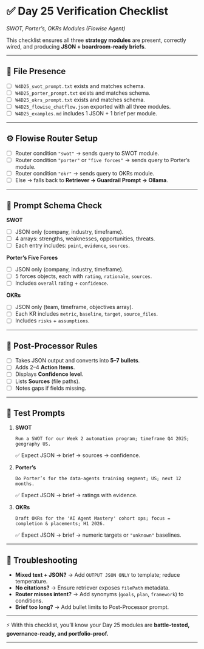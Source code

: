 # ✅ Day 25 Verification Checklist

*SWOT, Porter’s, OKRs Modules (Flowise Agent)*

This checklist ensures all three **strategy modules** are present, correctly wired, and producing **JSON + boardroom-ready briefs**.

---

## 📂 File Presence

* [ ] `W4D25_swot_prompt.txt` exists and matches schema.
* [ ] `W4D25_porter_prompt.txt` exists and matches schema.
* [ ] `W4D25_okrs_prompt.txt` exists and matches schema.
* [ ] `W4D25_flowise_chatflow.json` exported with all three modules.
* [ ] `W4D25_examples.md` includes 1 JSON + 1 brief per module.

---

## ⚙️ Flowise Router Setup

* [ ] Router condition `"swot"` → sends query to SWOT module.
* [ ] Router condition `"porter"` or `"five forces"` → sends query to Porter’s module.
* [ ] Router condition `"okr"` → sends query to OKRs module.
* [ ] Else → falls back to **Retriever → Guardrail Prompt → Ollama**.

---

## 📝 Prompt Schema Check

**SWOT**

* [ ] JSON only (company, industry, timeframe).
* [ ] 4 arrays: strengths, weaknesses, opportunities, threats.
* [ ] Each entry includes: `point`, `evidence`, `sources`.

**Porter’s Five Forces**

* [ ] JSON only (company, industry, timeframe).
* [ ] 5 forces objects, each with `rating`, `rationale`, `sources`.
* [ ] Includes `overall` rating + `confidence`.

**OKRs**

* [ ] JSON only (team, timeframe, objectives array).
* [ ] Each KR includes `metric`, `baseline`, `target`, `source_files`.
* [ ] Includes `risks` + `assumptions`.

---

## 🎯 Post-Processor Rules

* [ ] Takes JSON output and converts into **5–7 bullets**.
* [ ] Adds 2–4 **Action Items**.
* [ ] Displays **Confidence level**.
* [ ] Lists **Sources** (file paths).
* [ ] Notes gaps if fields missing.

---

## 🧪 Test Prompts

1. **SWOT**

   ```
   Run a SWOT for our Week 2 automation program; timeframe Q4 2025; geography US.
   ```

   ✅ Expect JSON → brief → sources → confidence.

2. **Porter’s**

   ```
   Do Porter’s for the data-agents training segment; US; next 12 months.
   ```

   ✅ Expect JSON → brief → ratings with evidence.

3. **OKRs**

   ```
   Draft OKRs for the 'AI Agent Mastery' cohort ops; focus = completion & placements; H1 2026.
   ```

   ✅ Expect JSON → brief → numeric targets or `"unknown"` baselines.

---

## 🧰 Troubleshooting

* **Mixed text + JSON?** → Add `OUTPUT JSON ONLY` to template; reduce temperature.
* **No citations?** → Ensure retriever exposes `filePath` metadata.
* **Router misses intent?** → Add synonyms (`goals`, `plan`, `framework`) to conditions.
* **Brief too long?** → Add bullet limits to Post-Processor prompt.

---

⚡ With this checklist, you’ll know your Day 25 modules are **battle-tested, governance-ready, and portfolio-proof.**

---

